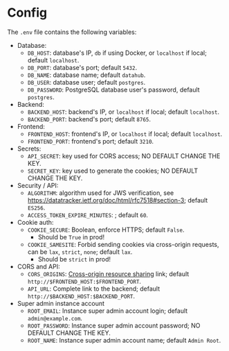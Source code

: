 # Config

The `.env` file contains the following variables:

- Database:
    - `DB_HOST`: database's IP, `db` if using Docker, or `localhost` if local; default `localhost`.
    - `DB_PORT`: database's port; default `5432`.
    - `DB_NAME`: database name; default `datahub`.
    - `DB_USER`: database user; default `postgres`.
    - `DB_PASSWORD`: PostgreSQL database user's password, default `postgres`.
- Backend:
    - `BACKEND_HOST`: backend's IP, or `localhost` if local; default `localhost`.
    - `BACKEND_PORT`: backend's port; default `8765`.
- Frontend:
    - `FRONTEND_HOST`: frontend's IP, or `localhost` if local; default `localhost`.
    - `FRONTEND_PORT`: frontend's port; default `3210`.
- Secrets:
    - `API_SECRET`: key used for CORS access; NO DEFAULT CHANGE THE KEY.
    - `SECRET_KEY`: key used to generate the cookies; NO DEFAULT CHANGE THE KEY.
- Security / API:
    - `ALGORITHM`: algorithm used for JWS verification, see https://datatracker.ietf.org/doc/html/rfc7518#section-3; default `ES256`.
    - `ACCESS_TOKEN_EXPIRE_MINUTES`: ; default `60`.
- Cookie auth:
    - `COOKIE_SECURE`: Boolean, enforce HTTPS; default `False`.
        - Should be `True` in prod!
    - `COOKIE_SAMESITE`: Forbid sending cookies via cross-origin requests, can be `lax`, `strict`, `none`; default `lax`.
        - Should be `strict` in prod!
- CORS and API:
    - `CORS_ORIGINS`: [Cross-origin resource sharing](https://en.wikipedia.org/wiki/Cross-origin_resource_sharing) link; default `http://$FRONTEND_HOST:$FRONTEND_PORT`.
    - `API_URL`: Complete link to the backend; default `http://$BACKEND_HOST:$BACKEND_PORT`.
- Super admin instance account
    - `ROOT_EMAIL`: Instance super admin account login; default `admin@example.com`.
    - `ROOT_PASSWORD`: Instance super admin account password; NO DEFAULT CHANGE THE KEY.
    - `ROOT_NAME`: Instance super admin account name; default `Admin Root`.
